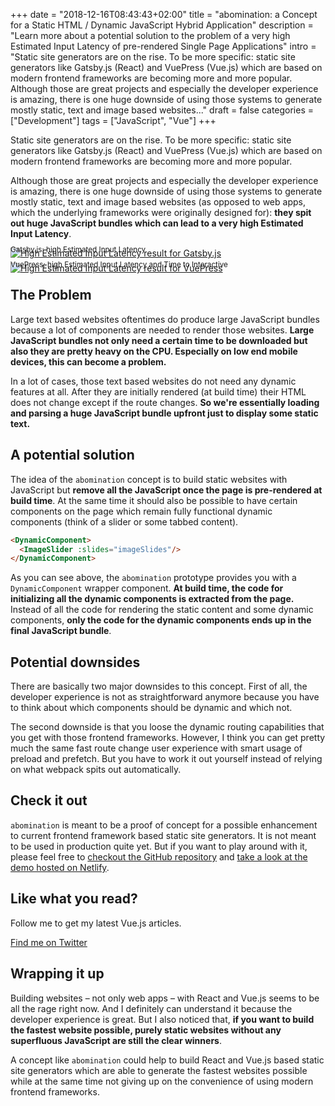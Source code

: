 +++
date = "2018-12-16T08:43:43+02:00"
title = "abomination: a Concept for a Static HTML / Dynamic JavaScript Hybrid Application"
description = "Learn more about a potential solution to the problem of a very high Estimated Input Latency of pre-rendered Single Page Applications"
intro = "Static site generators are on the rise. To be more specific: static site generators like Gatsby.js (React) and VuePress (Vue.js) which are based on modern frontend frameworks are becoming more and more popular. Although those are great projects and especially the developer experience is amazing, there is one huge downside of using those systems to generate mostly static, text and image based websites..."
draft = false
categories = ["Development"]
tags = ["JavaScript", "Vue"]
+++

Static site generators are on the rise. To be more specific: static site generators like Gatsby.js (React) and VuePress (Vue.js) which are based on modern frontend frameworks are becoming more and more popular.

Although those are great projects and especially the developer experience is amazing, there is one huge downside of using those systems to generate mostly static, text and image based websites (as opposed to web apps, which the underlying frameworks were originally designed for): **they spit out huge JavaScript bundles which can lead to a very high Estimated Input Latency**.

<div class="c-content__figure">
  <div class="c-content__broad">
    <a href="https://res.cloudinary.com/maoberlehner/image/upload/c_scale,f_auto,q_auto/v1532158513/blog/2018-12-16/gatsby-high-estimated-input-latency">
      <img
        src="https://res.cloudinary.com/maoberlehner/image/upload/c_scale,f_auto,q_auto,w_740/v1532158513/blog/2018-12-16/gatsby-high-estimated-input-latency"
        srcset="https://res.cloudinary.com/maoberlehner/image/upload/c_scale,f_auto,q_auto,w_1480/v1532158513/blog/2018-12-16/gatsby-high-estimated-input-latency 2x"
        alt="High Estimated Input Latency result for Gatsby.js"
      >
    </a>
  </div>
  <p class="c-content__caption" style="margin-top:-1.5em;">
    <small>Gatsby.js: high Estimated Input Latency</small>
  </p>
</div>

<div class="c-content__figure">
  <div class="c-content__broad">
    <a href="https://res.cloudinary.com/maoberlehner/image/upload/c_scale,f_auto,q_auto/v1532158513/blog/2018-12-16/vuepress-high-estimated-input-latency">
      <img
        src="https://res.cloudinary.com/maoberlehner/image/upload/c_scale,f_auto,q_auto,w_740/v1532158513/blog/2018-12-16/vuepress-high-estimated-input-latency"
        srcset="https://res.cloudinary.com/maoberlehner/image/upload/c_scale,f_auto,q_auto,w_1480/v1532158513/blog/2018-12-16/vuepress-high-estimated-input-latency 2x"
        alt="High Estimated Input Latency result for VuePress"
      >
    </a>
  </div>
  <p class="c-content__caption" style="margin-top:-1.5em;">
    <small>VuePress: high Estimated Input Latency and Time to Interactive</small>
  </p>
</div>

## The Problem

Large text based websites oftentimes do produce large JavaScript bundles because a lot of components are needed to render those websites. **Large JavaScript bundles not only need a certain time to be downloaded but also they are pretty heavy on the CPU. Especially on low end mobile devices, this can become a problem.**

In a lot of cases, those text based websites do not need any dynamic features at all. After they are initially rendered (at build time) their HTML does not change except if the route changes. **So we're essentially loading and parsing a huge JavaScript bundle upfront just to display some static text.**

## A potential solution

The idea of the `abomination` concept is to build static websites with JavaScript but **remove all the JavaScript once the page is pre-rendered at build time**. At the same time it should also be possible to have certain components on the page which remain fully functional dynamic components (think of a slider or some tabbed content).

```html
<DynamicComponent>
  <ImageSlider :slides="imageSlides"/>
</DynamicComponent>
```

As you can see above, the `abomination` prototype provides you with a `DynamicComponent` wrapper component. **At build time, the code for initializing all the dynamic components is extracted from the page.** Instead of all the code for rendering the static content and some dynamic components, **only the code for the dynamic components ends up in the final JavaScript bundle**.

## Potential downsides

There are basically two major downsides to this concept. First of all, the developer experience is not as straightforward anymore because you have to think about which components should be dynamic and which not.

The second downside is that you loose the dynamic routing capabilities that you get with those frontend frameworks. However, I think you can get pretty much the same fast route change user experience with smart usage of preload and prefetch. But you have to work it out yourself instead of relying on what webpack spits out automatically.

## Check it out

`abomination` is meant to be a proof of concept for a possible enhancement to current frontend framework based static site generators. It is not meant to be used in production quite yet. But if you want to play around with it, please feel free to [checkout the GitHub repository](https://github.com/maoberlehner/abomination-a-concept-for-a-static-html-dynamic-javascript-hybrid-application) and [take a look at the demo hosted on Netlify](https://abomination-concept-example.netlify.com/).

<div class="c-content__broad">
  <div class="c-twitter-teaser">
    <div class="c-twitter-teaser__content">
      <h2 class="c-twitter-teaser__headline">Like what you read?</h2>
      <p class="c-twitter-teaser__body">
        Follow me to get my latest Vue.js articles.
      </p>
      <a class="c-button c-button--outline c-twitter-teaser__button" rel="nofollow" href="https://twitter.com/maoberlehner" data-event-category="link" data-event-action="click: contact" data-event-label="Twitter (article content)">
        Find me on Twitter
      </a>
    </div>
  </div>
</div>

## Wrapping it up

Building websites – not only web apps – with React and Vue.js seems to be all the rage right now. And I definitely can understand it because the developer experience is great. But I also noticed that, **if you want to build the fastest website possible, purely static websites without any superfluous JavaScript are still the clear winners**.

A concept like `abomination` could help to build React and Vue.js based static site generators which are able to generate the fastest websites possible while at the same time not giving up on the convenience of using modern frontend frameworks.
